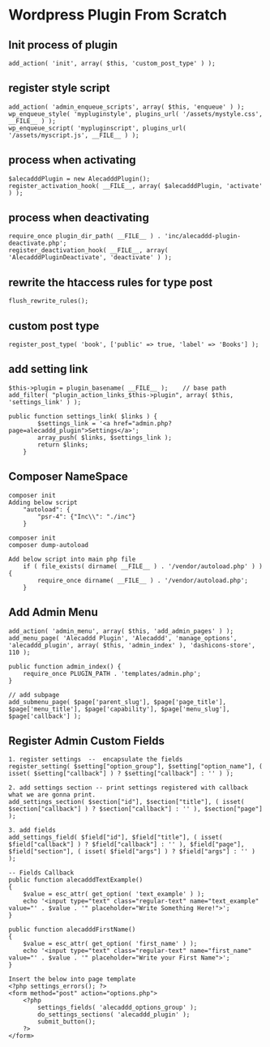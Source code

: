 # Wordpress Plugin From Scratch

## Init process of plugin
    add_action( 'init', array( $this, 'custom_post_type' ) );

## register style script
    add_action( 'admin_enqueue_scripts', array( $this, 'enqueue' ) ); 
    wp_enqueue_style( 'mypluginstyle', plugins_url( '/assets/mystyle.css', __FILE__ ) );
    wp_enqueue_script( 'mypluginscript', plugins_url( '/assets/myscript.js', __FILE__ ) );

## process when activating
    $alecadddPlugin = new AlecadddPlugin();
    register_activation_hook( __FILE__, array( $alecadddPlugin, 'activate' ) );

## process when deactivating
    require_once plugin_dir_path( __FILE__ ) . 'inc/alecaddd-plugin-deactivate.php';
	register_deactivation_hook( __FILE__, array( 'AlecadddPluginDeactivate', 'deactivate' ) );

##  rewrite the htaccess rules  for type post
    flush_rewrite_rules();   


## custom post type
    register_post_type( 'book', ['public' => true, 'label' => 'Books'] );

## add setting link
    $this->plugin = plugin_basename( __FILE__ );    // base path
    add_filter( "plugin_action_links_$this->plugin", array( $this, 'settings_link' ) );

    public function settings_link( $links ) {
			$settings_link = '<a href="admin.php?page=alecaddd_plugin">Settings</a>';
			array_push( $links, $settings_link );
			return $links;
		}

## Composer NameSpace
    composer init
    Adding below script
        "autoload": {
            "psr-4": {"Inc\\": "./inc"}
        }

    composer init
    composer dump-autoload   

    Add below script into main php file
        if ( file_exists( dirname( __FILE__ ) . '/vendor/autoload.php' ) ) {
            require_once dirname( __FILE__ ) . '/vendor/autoload.php';
        }

## Add Admin Menu
    add_action( 'admin_menu', array( $this, 'add_admin_pages' ) );
    add_menu_page( 'Alecaddd Plugin', 'Alecaddd', 'manage_options', 'alecaddd_plugin', array( $this, 'admin_index' ), 'dashicons-store', 110 );

    public function admin_index() {
		require_once PLUGIN_PATH . 'templates/admin.php';
	}

    // add subpage
    add_submenu_page( $page['parent_slug'], $page['page_title'], $page['menu_title'], $page['capability'], $page['menu_slug'], $page['callback'] );

## Register Admin Custom Fields
    1. register settings  --  encapsulate the fields
    register_setting( $setting["option_group"], $setting["option_name"], ( isset( $setting["callback"] ) ? $setting["callback"] : '' ) );

    2. add settings section -- print settings registered with callback what we are gonna print.
    add_settings_section( $section["id"], $section["title"], ( isset( $section["callback"] ) ? $section["callback"] : '' ), $section["page"] );

    3. add fields
    add_settings_field( $field["id"], $field["title"], ( isset( $field["callback"] ) ? $field["callback"] : '' ), $field["page"], $field["section"], ( isset( $field["args"] ) ? $field["args"] : '' ) );

    -- Fields Callback
    public function alecadddTextExample()
	{
		$value = esc_attr( get_option( 'text_example' ) );
		echo '<input type="text" class="regular-text" name="text_example" value="' . $value . '" placeholder="Write Something Here!">';
	}

	public function alecadddFirstName()
	{
		$value = esc_attr( get_option( 'first_name' ) );
		echo '<input type="text" class="regular-text" name="first_name" value="' . $value . '" placeholder="Write your First Name">';
	}

    Insert the below into page template
    <?php settings_errors(); ?>
	<form method="post" action="options.php">
		<?php 
			settings_fields( 'alecaddd_options_group' );
			do_settings_sections( 'alecaddd_plugin' );
			submit_button();
		?>
	</form>


